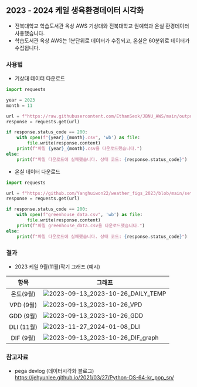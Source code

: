 [//]: # (# set_greenhouse_data)

[//]: # ()
[//]: # (## 온실&기상데이터 시각화 )


## 2023 - 2024 케일 생육환경데이터 시각화
- 전북대학교 학습도서관 옥상 AWS 기상대와 전북대학교 원예학과 온실 환경데이터 사용했습니다.
- 학습도서관 옥상 AWS는 1분단위로 데이터가 수집되고, 온실은 60분위로 데이터가 수집됩니다.

### 사용법
- 기상대 데이터 다운로드
```python
import requests

year = 2023
month = 11

url = f"https://raw.githubusercontent.com/EthanSeok/JBNU_AWS/main/output/{year}_{month}.csv"
response = requests.get(url)

if response.status_code == 200:
    with open(f"{year}_{month}.csv", 'wb') as file:
        file.write(response.content)
    print(f"파일 {year}_{month}.csv을 다운로드했습니다.")
else:
    print(f"파일 다운로드에 실패했습니다. 상태 코드: {response.status_code}")
```
- 온실 데이터 다운로드
```python
import requests

url = f"https://github.com/Yanghuiwon22/weather_figs_2023/blob/main/set_greenhouse_data/greenhouse_data.csv"
response = requests.get(url)

if response.status_code == 200:
    with open(f"greenhouse_data.csv", 'wb') as file:
        file.write(response.content)
    print(f"파일 greenhouse_data.csv을 다운로드했습니다.")
else:
    print(f"파일 다운로드에 실패했습니다. 상태 코드: {response.status_code}")
```

### 결과
- 2023 케일 9월(11월)작기 그래프 (예시)

|      항목      | 그래프                                                                                                                                  |
|:------------:|----------------------------------------------------------------------------------------------------------------------------------------------|
|    온도(9월)    | ![2023-09-13_2023-10-26_DAILY_TEMP](https://github.com/Yanghuiwon22/weather_figs_2023/assets/127187225/64e44f1d-27bd-4f0c-8d67-76e156bcb480) |
|   VPD (9월)   | ![2023-09-13_2023-10-26_VPD](https://github.com/Yanghuiwon22/weather_figs_2023/assets/127187225/08de38de-f6f3-4c3f-bff6-a97cb76dee14)        |
|   GDD (9월)   | ![2023-09-13_2023-10-26_GDD](https://github.com/Yanghuiwon22/weather_figs_2023/assets/127187225/35565fd4-b837-46b7-8535-7b1757c8392d)        |
|  DLI (11월)   | ![2023-11-27_2024-01-08_DLI](https://github.com/Yanghuiwon22/weather_figs_2023/assets/127187225/14b83ccd-10a8-40db-a936-b6b74dd6baea)        |
|   DIF (9월)   |  ![2023-09-13_2023-10-26_DIF_graph](https://github.com/Yanghuiwon22/weather_figs_2023/assets/127187225/2a7586a9-9a63-418c-8827-b3617e4f3180) |

### 참고자료
- pega devlog (데이터시각화 블로그)
  https://jehyunlee.github.io/2021/03/27/Python-DS-64-kr_pop_sn/